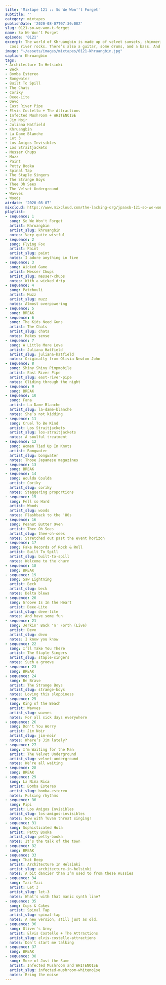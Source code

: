 ```yaml
---
title: 'Mixtape 121 :: So We Won''t Forget'
subtitle: ''
category: mixtapes
publishDate: '2020-08-07T07:30:00Z'
slug: 0121-so-we-won-t-forget
name: So We Won't Forget
episode: '0121'
excerpt: The world of Khruangbin is made up of velvet sunsets, shimmering dunes, and
  cool river rocks. There’s also a guitar, some drums, and a bass. And lately, vocals.
image: "~/assets/images/mixtapes/0121-khruangbin.jpg"
caption: Khruangbin
tags:
- Architecture In Helsinki
- Beck
- Bomba Estereo
- Bongwater
- Built To Spill
- The Chats
- Coriky
- Deee-Lite
- Devo
- East River Pipe
- Elvis Costello + The Attractions
- Infected Mushroom + WHITENO1SE
- Jim Noir
- Juliana Hatfield
- Khruangbin
- La Dame Blanche
- Let 3
- Los Amigos Invisibles
- Los Straitjackets
- Messer Chups
- Muzz
- Paint
- Petty Booka
- Spinal Tap
- The Staple Singers
- The Strange Boys
- Thee Oh Sees
- The Velvet Underground
- Wavves
- Woods
airdate: '2020-08-07'
mixcloud: https://www.mixcloud.com/the-lacking-org/jpaaxb-121-so-we-wont-forget/
playlist:
- sequence: 1
  song: So We Won't Forget
  artist: Khruangbin
  artist_slug: khruangbin
  notes: Very quite wistful
- sequence: 2
  song: Flying Fox
  artist: Paint
  artist_slug: paint
  notes: I adore anything in five
- sequence: 3
  song: Wicked Game
  artist: Messer Chups
  artist_slug: messer-chups
  notes: With a wicked drip
- sequence: 4
  song: Patchouli
  artist: Muzz
  artist_slug: muzz
  notes: Almost overpowering
- sequence: 5
  song: BREAK
- sequence: 6
  song: The Kids Need Guns
  artist: The Chats
  artist_slug: chats
  notes: Makes sense
- sequence: 7
  song: A Little More Love
  artist: Juliana Hatfield
  artist_slug: juliana-hatfield
  notes: Originally from Olivia Newton John
- sequence: 8
  song: Shiny Shiny Pimpmobile
  artist: East River Pipe
  artist_slug: east-river-pipe
  notes: Gliding through the night
- sequence: 9
  song: BREAK
- sequence: 10
  song: Fana
  artist: La Dame Blanche
  artist_slug: la-dame-blanche
  notes: She’s not kidding
- sequence: 11
  song: Cruel To Be Kind
  artist: Los Straitjackets
  artist_slug: los-straitjackets
  notes: A soulful treatment
- sequence: 12
  song: Women Tied Up In Knots
  artist: Bongwater
  artist_slug: bongwater
  notes: Those Japanese magazines
- sequence: 13
  song: BREAK
- sequence: 14
  song: Woulda Coulda
  artist: Coriky
  artist_slug: coriky
  notes: Staggering proportions
- sequence: 15
  song: Fell so Hard
  artist: Woods
  artist_slug: woods
  notes: Flashback to the ‘80s
- sequence: 16
  song: Peanut Butter Oven
  artist: Thee Oh Sees
  artist_slug: thee-oh-sees
  notes: Stretched out past the event horizon
- sequence: 17
  song: Fake Records of Rock & Roll
  artist: Built To Spill
  artist_slug: built-to-spill
  notes: Welcome to the churn
- sequence: 18
  song: BREAK
- sequence: 19
  song: Saw Lightning
  artist: Beck
  artist_slug: beck
  notes: Delta blews
- sequence: 20
  song: Groove Is In the Heart
  artist: Deee-Lite
  artist_slug: deee-lite
  notes: And have some fun
- sequence: 21
  song: Jerkin' Back 'n' Forth (Live)
  artist: Devo
  artist_slug: devo
  notes: I know you know
- sequence: 22
  song: I’ll Take You There
  artist: The Staple Singers
  artist_slug: staple-singers
  notes: Such a groove
- sequence: 23
  song: BREAK
- sequence: 24
  song: Be Brave
  artist: The Strange Boys
  artist_slug: strange-boys
  notes: Loving this sloppiness
- sequence: 25
  song: King of the Beach
  artist: Wavves
  artist_slug: wavves
  notes: For all sick days everywhere
- sequence: 26
  song: Don't You Worry
  artist: Jim Noir
  artist_slug: jim-noir
  notes: Where’s Jim lately?
- sequence: 27
  song: I'm Waiting for the Man
  artist: The Velvet Underground
  artist_slug: velvet-underground
  notes: We’re all waiting
- sequence: 28
  song: BREAK
- sequence: 29
  song: La Niña Rica
  artist: Bomba Estereo
  artist_slug: bomba-estereo
  notes: Pulsing rhythms
- sequence: 30
  song: Pipi
  artist: Los Amigos Invisibles
  artist_slug: los-amigos-invisibles
  notes: Now with Tuvan throat singing!
- sequence: 31
  song: Sophisticated Hula
  artist: Petty Booka
  artist_slug: petty-booka
  notes: It’s the talk of the town
- sequence: 32
  song: BREAK
- sequence: 33
  song: That Beep
  artist: Architecture In Helsinki
  artist_slug: architecture-in-helsinki
  notes: A bit dancier than I’m used to from these Aussies
- sequence: 34
  song: Tazi-Tazi
  artist: Let 3
  artist_slug: let-3
  notes: What’s with that manic synth line?
- sequence: 35
  song: Cups & Cakes
  artist: Spinal Tap
  artist_slug: spinal-tap
  notes: A new version, still just as old.
- sequence: 36
  song: Oliver's Army
  artist: Elvis Costello + The Attractions
  artist_slug: elvis-costello-attractions
  notes: Don’t start me talking
- sequence: 37
  song: BREAK
- sequence: 38
  song: More of Just the Same
  artist: Infected Mushroom and WHITENO1SE
  artist_slug: infected-mushroom-whiteno1se
  notes: Bring the noise
---
```


